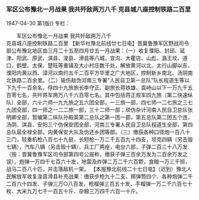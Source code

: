 ### 军区公布豫北一月战果  我共歼敌两万八千  克县城八座控制铁路二百里

1947-04-30
第1版()
专栏：

　　军区公布豫北一月战果
    我共歼敌两万八千         
    克县城八座控制铁路二百里
    【新华社豫北前线廿七日电】晋冀鲁豫军区野战司令部公布豫北地区由三月二十五至四月廿五一月战果：（一）收复濮阳、封邱、延津、阳武、原武、淇县、浚县、滑县等八城，宜沟、大瞿店、山彪、潞王坟、道口，鹤壁、太保、楚旺等重镇及大小村庄数千处，解放黄河以北、太行山脚以东、濮阳内黄以西、漳河以南约五千二百平方华里之广大地区，控制新乡南北、汤阴南北铁路二百余里。（二）毙伤敌伪河南三专署“人民自卫第一总队”队长程道生等以下九千一百余名，俘四十九旅旅长李守正、副旅长蒋铁雄、袁峙山以下一万九千五百零七名，共歼蒋军两万八千六百零七名。其中包括蒋正规军四九旅（第二快速纵队）全部，六十六师一九九旅之五六团全部，一三旅一部，四七师一二七旅之三七九团全部，四一师之一二二旅一部，三十二师一部；顽伪杂计河南人民自卫总队张明卿全部，暂编第二纵队孙殿英第二总队之第一团一部，第五总队第二团五个连，汤阴、淇县、安阳三个伪保安团全部，河南三专署人民自卫总队程道生全部，第四总队扈全禄全部，内黄保安大队及伪还乡团等部。（三）缴获各种口径炮一百八十三门，轻重机枪八百七十九挺，长短枪一万二千五百九十四支，坦克四辆（另击毁七辆），汽车八辆（另击毁十辆），兵工厂两座，电台六部，子弹二百三十八万发（按：晋冀鲁豫军区司令部第四号公报称，缴获子弹三百余万发为二百余万发之误），炮弹一万四千七百六十发，地雷及炸弹二万二千六百颗，食粮一万三千担，战马二百八十匹，并击落敌机一架。
    【本报豫北前线二十七日电】（迟到）豫北人民解放军收复浚县滑县补充战果：缴获步枪九十二支、掷弹筒四个、各种炮弹二千二百六十四发、子弹三万○八百发，枪榴弹三百五十发、手榴弹一万二千六百七十枚、大米九万七千一百五十斤、杂粮三万四千六百一十斤。
